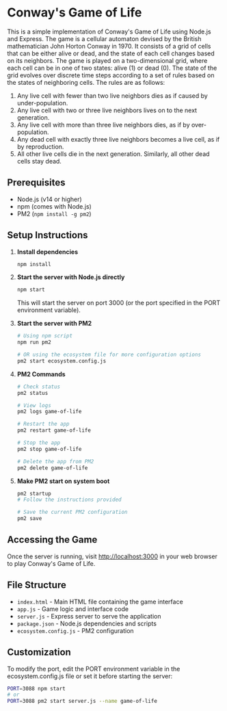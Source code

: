 # Conway's Game of Life

This is a simple implementation of Conway's Game of Life using Node.js and Express. The game is a cellular automaton devised by the British mathematician John Horton Conway in 1970. It consists of a grid of cells that can be either alive or dead, and the state of each cell changes based on its neighbors.
The game is played on a two-dimensional grid, where each cell can be in one of two states: alive (1) or dead (0). The state of the grid evolves over discrete time steps according to a set of rules based on the states of neighboring cells.
The rules are as follows:

1. Any live cell with fewer than two live neighbors dies as if caused by under-population.
2. Any live cell with two or three live neighbors lives on to the next generation.
3. Any live cell with more than three live neighbors dies, as if by over-population.
4. Any dead cell with exactly three live neighbors becomes a live cell, as if by reproduction.
5. All other live cells die in the next generation. Similarly, all other dead cells stay dead.

## Prerequisites

- Node.js (v14 or higher)
- npm (comes with Node.js)
- PM2 (`npm install -g pm2`)

## Setup Instructions

1. **Install dependencies**

   ```bash
   npm install
   ```

2. **Start the server with Node.js directly**

   ```bash
   npm start
   ```

   This will start the server on port 3000 (or the port specified in the PORT environment variable).

3. **Start the server with PM2**

   ```bash
   # Using npm script
   npm run pm2
   
   # OR using the ecosystem file for more configuration options
   pm2 start ecosystem.config.js
   ```

4. **PM2 Commands**

   ```bash
   # Check status
   pm2 status
   
   # View logs
   pm2 logs game-of-life
   
   # Restart the app
   pm2 restart game-of-life
   
   # Stop the app
   pm2 stop game-of-life
   
   # Delete the app from PM2
   pm2 delete game-of-life
   ```

5. **Make PM2 start on system boot**

   ```bash
   pm2 startup
   # Follow the instructions provided
   
   # Save the current PM2 configuration
   pm2 save
   ```

## Accessing the Game

Once the server is running, visit [http://localhost:3000](http://localhost:3000) in your web browser to play Conway's Game of Life.

## File Structure

- `index.html` - Main HTML file containing the game interface
- `app.js` - Game logic and interface code
- `server.js` - Express server to serve the application
- `package.json` - Node.js dependencies and scripts
- `ecosystem.config.js` - PM2 configuration

## Customization

To modify the port, edit the PORT environment variable in the ecosystem.config.js file or set it before starting the server:

```bash
PORT=3088 npm start
# or
PORT=3088 pm2 start server.js --name game-of-life
```
